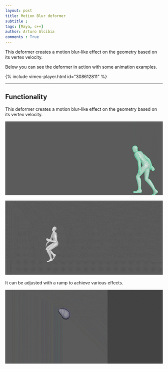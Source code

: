 ```yaml
---
layout: post
title: Motion Blur deformer
subtitle :
tags: [Maya, c++]
author: Arturo Alcibia
comments : True
---
```


This deformer creates a motion blur-like effect on the geometry based on its vertex velocity.

Below you can see the deformer in action with some animation examples.

{% include vimeo-player.html id="308612811" %}

---


## Functionality

This deformer creates a motion blur-like effect on the geometry based on its vertex velocity.

![Desktop View](/assets/img/motionBlur/finalAnim.gif)

![Desktop View](/assets/img/motionBlur/comparison_compressed.gif)

It can be adjusted with a ramp to achieve various effects.

![Desktop View](/assets/img/motionBlur/ramp_compressed.gif)
